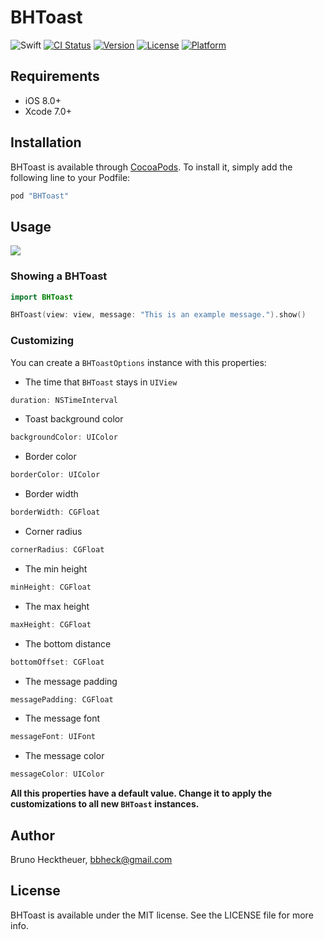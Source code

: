# BHToast

![Swift](https://img.shields.io/badge/language-Swift-orange.svg)
[![CI Status](http://img.shields.io/travis/bbheck/BHToast.svg?style=flat)](https://travis-ci.org/bbheck/BHToast)
[![Version](https://img.shields.io/cocoapods/v/BHToast.svg?style=flat)](http://cocoapods.org/pods/BHToast)
[![License](https://img.shields.io/cocoapods/l/BHToast.svg?style=flat)](http://cocoapods.org/pods/BHToast)
[![Platform](https://img.shields.io/cocoapods/p/BHToast.svg?style=flat)](http://cocoapods.org/pods/BHToast)

## Requirements

- iOS 8.0+
- Xcode 7.0+

## Installation

BHToast is available through [CocoaPods](http://cocoapods.org). To install
it, simply add the following line to your Podfile:

```ruby
pod "BHToast"
```

## Usage

<img src="https://cloud.githubusercontent.com/assets/2257294/12374113/f796500a-bc78-11e5-93bc-ac886c3d1f66.gif">

### Showing a BHToast

```swift
import BHToast

BHToast(view: view, message: "This is an example message.").show()
```

### Customizing

You can create a `BHToastOptions` instance with this properties:

* The time that `BHToast` stays in `UIView`
```swift
duration: NSTimeInterval
```

* Toast background color
```swift
backgroundColor: UIColor
```

* Border color
```swift
borderColor: UIColor
```

* Border width
```swift
borderWidth: CGFloat
```

* Corner radius
```swift
cornerRadius: CGFloat
```

* The min height
```swift
minHeight: CGFloat
```

* The max height
```swift
maxHeight: CGFloat
```

* The bottom distance
```swift
bottomOffset: CGFloat
```

* The message padding
```swift
messagePadding: CGFloat
```

* The message font
```swift
messageFont: UIFont
```

* The message color
```swift
messageColor: UIColor
```

**All this properties have a default value. Change it to apply the customizations to all new `BHToast` instances.**

## Author

Bruno Hecktheuer, bbheck@gmail.com

## License

BHToast is available under the MIT license. See the LICENSE file for more info.

